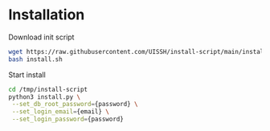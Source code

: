 # Installation

Download init script

```bash
wget https://raw.githubusercontent.com/UISSH/install-script/main/install.sh
bash install.sh
```

Start install

```bash
cd /tmp/install-script 
python3 install.py \
 --set_db_root_password={password} \
 --set_login_email={email} \
 --set_login_password={password}
```